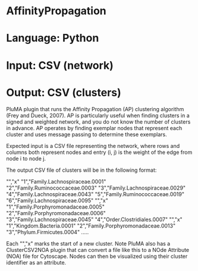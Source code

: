 # AffinityPropagation
# Language: Python
# Input: CSV (network)
# Output: CSV (clusters)

PluMA plugin that runs the Affinity Propagation (AP) clustering algorithm (Frey and Dueck, 2007).
AP is particularly useful when finding clusters in a signed and weighted network, and you do not
know the number of clusters in advance.  AP operates by finding exemplar nodes that represent
each cluster and uses message passing to determine these exemplars.

Expected input is a CSV file representing the network, where rows and columns both represent
nodes and entry (i, j) is the weight of the edge from node i to node j.

The output CSV file of clusters will be in the following format:


"","x"
"1","Family.Lachnospiraceae.0001"
"2","Family.Ruminococcaceae.0003"
"3","Family.Lachnospiraceae.0029"
"4","Family.Lachnospiraceae.0043"
"5","Family.Ruminococcaceae.0019"
"6","Family.Lachnospiraceae.0095"
"","x"
"1","Family.Porphyromonadaceae.0005"
"2","Family.Porphyromonadaceae.0006"
"3","Family.Lachnospiraceae.0045"
"4","Order.Clostridiales.0007"
"","x"
"1","Kingdom.Bacteria.0001"
"2","Family.Porphyromonadaceae.0013"
"3","Phylum.Firmicutes.0004"
.....


Each "","x" marks the start of a new cluster.  Note PluMA also has a ClusterCSV2NOA plugin
that can convert a file like this to a NOde Attribute (NOA) file for Cytoscape.  Nodes
can then be visualized using their cluster identifier as an attribute.
